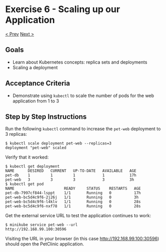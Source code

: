 # Exercise 6 - Scaling up our Application
[< Prev](5-application-kubernetes.md)  [Next >](7-zero-downtime-deployment.md)


## Goals

* Learn about Kubernetes concepts: replica sets and deployments
* Scaling a deployment

## Acceptance Criteria

* Demonstrate using `kubectl` to scale the number of pods for the web application
from 1 to 3

## Step by Step Instructions

Run the following `kubectl` command to increase the `pet-web` deployment to 3
replicas:

```shell
$ kubectl scale deployment pet-web --replicas=3
deployment "pet-web" scaled
```

Verify that it worked:

```shell
$ kubectl get deployment
NAME      DESIRED   CURRENT   UP-TO-DATE   AVAILABLE   AGE
pet-db    1         1         1            1           17h
pet-web   3         3         3            3           3h
$ kubectl get pod
NAME                      READY     STATUS    RESTARTS   AGE
pet-db-7997cf844-lsppt    1/1       Running   0          17h
pet-web-bc5d4c9f6-2j26j   1/1       Running   0          3h
pet-web-bc5d4c9f6-l4klv   1/1       Running   0          28s
pet-web-bc5d4c9f6-nxf78   1/1       Running   0          28s
```

Get the external service URL to test the application continues to work:

```shell
$ minikube service pet-web --url
http://192.168.99.100:30596
```

Visiting the URL in your browser (in this case http://192.168.99.100:30596)
should open the PetClinic application.
